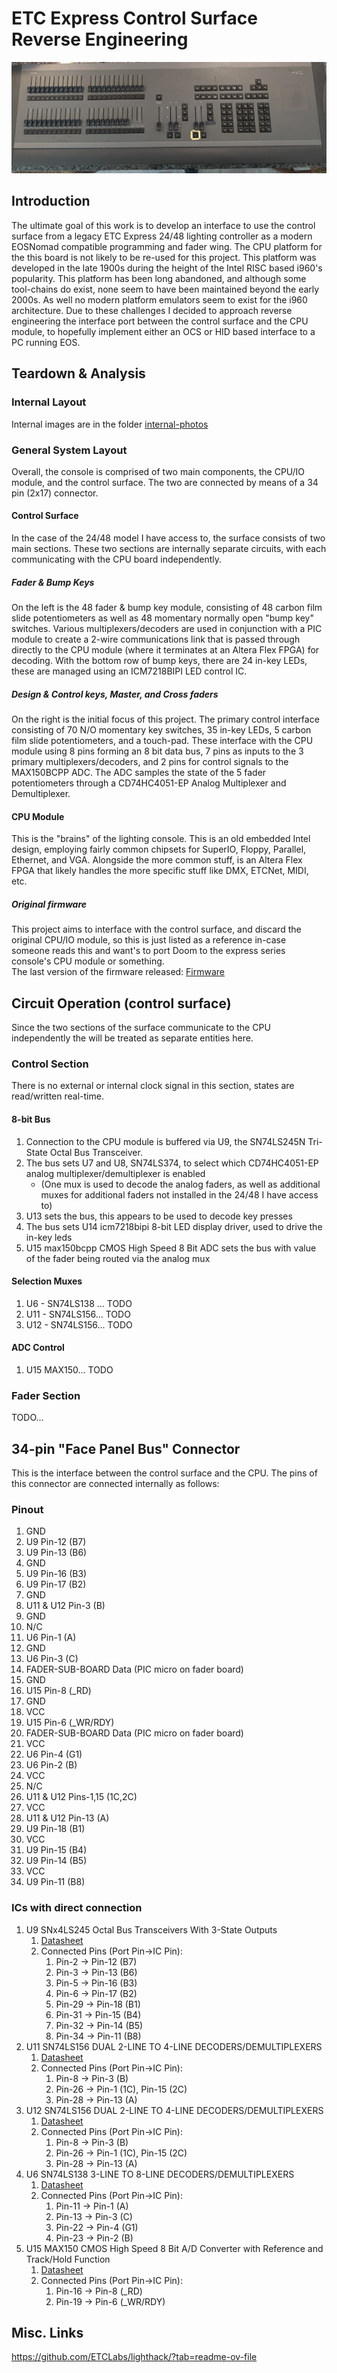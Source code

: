 

# ETC Express Control Surface Reverse Engineering

![ETC Express Control Surface](internal-photos/title_image.jpg?raw=true)

## Introduction

The ultimate goal of this work is to develop an interface to use the control surface from a legacy ETC Express 24/48 lighting controller as a modern EOSNomad compatible programming and fader wing. The CPU platform for the this board is not likely to be re-used for this project. This platform was developed in the late 1900s during the height of the Intel RISC based i960's popularity. This platform has been long abandoned, and although some tool-chains do exist, none seem to have been maintained beyond the early 2000s. As well no modern platform emulators seem to exist for the i960 architecture. Due to these challenges I decided to approach reverse engineering the interface port between the control surface and the CPU module, to hopefully implement either an OCS or HID based interface to a PC running EOS.

## Teardown & Analysis

### Internal Layout
Internal images are in the folder [internal-photos](internal-photos/)
### General System Layout
Overall, the console is comprised of two main components, the CPU/IO module, and the control surface. The two are connected by means of a 34 pin (2x17) connector. 
#### Control Surface
In the case of the 24/48 model I have access to, the surface consists of two main sections. These two sections are internally separate circuits, with each communicating with the CPU board independently. 
##### Fader & Bump Keys
On the left is the 48 fader & bump key module, consisting of 48 carbon film slide potentiometers as well as 48 momentary normally open "bump key" switches. Various multiplexers/decoders are used in conjunction with a PIC module to create a 2-wire communications link that is passed through directly to the CPU module (where it terminates at an Altera Flex FPGA) for decoding. With the bottom row of bump keys, there are 24 in-key LEDs, these are managed using an ICM7218BIPI LED control IC.
##### Design & Control keys, Master, and Cross faders
 On the right is the initial focus of this project. The primary control interface consisting of 70 N/O momentary key switches, 35 in-key LEDs, 5 carbon film slide potentiometers, and a touch-pad. These interface with the CPU module using 8 pins forming an 8 bit data bus,  7 pins as inputs to the 3 primary multiplexers/decoders, and 2 pins for control signals to the MAX150BCPP ADC. The ADC samples the state of the 5 fader potentiometers through a CD74HC4051-EP Analog Multiplexer and Demultiplexer. 
 #### CPU Module
 This is the "brains" of the lighting console. This is an old embedded Intel design, employing fairly common chipsets for SuperIO, Floppy, Parallel, Ethernet, and VGA. Alongside the more common stuff, is an Altera Flex FPGA that likely handles the more specific stuff like DMX, ETCNet, MIDI, etc. 
##### Original firmware
This project aims to interface with the control surface, and discard the original CPU/IO module, so this is just listed as a reference in-case someone reads this and want's to port Doom to the express series console's CPU module or something.   
The last version of the firmware released: [Firmware](https://www.etcconnect.com/Support/Consoles/Legacy/Express/Software.aspx)

## Circuit Operation (control surface)
Since the two sections of the surface communicate to the CPU independently the will be treated as separate entities here. 
### Control Section
There is no external or internal clock signal in this section, states are read/written real-time. 
#### 8-bit Bus
1. Connection to the CPU module is buffered via U9, the SN74LS245N Tri-State Octal Bus Transceiver.
1. The bus sets U7 and U8, SN74LS374, to select which CD74HC4051-EP analog multiplexer/demultiplexer is enabled 
	* (One mux is used to decode the analog faders, as well as additional muxes for additional faders not installed in the 24/48 I have access to)
1. U13 sets the bus, this appears to be used to decode key presses
1. The bus sets U14 icm7218bipi 8-bit LED display driver, used to drive the in-key leds
1. U15 max150bcpp CMOS High Speed 8 Bit ADC sets the bus with value of the fader being routed via the analog mux
#### Selection Muxes
1. U6 - SN74LS138 ... TODO
1. U11 - SN74LS156... TODO
1. U12 - SN74LS156... TODO
#### ADC Control
1. U15 MAX150... TODO

### Fader Section
TODO...

## 34-pin "Face Panel Bus" Connector

This is the interface between the control surface and the CPU. The pins of this connector are connected internally as follows:

### Pinout

1. GND
2. U9 Pin-12 (B7)
3. U9 Pin-13 (B6)
4. GND
5. U9 Pin-16 (B3)
6. U9 Pin-17 (B2)
7. GND
8. U11 & U12 Pin-3 (B)
9. GND
10. N/C
11. U6 Pin-1 (A)
12. GND
13. U6 Pin-3 (C)
14. FADER-SUB-BOARD Data (PIC micro on fader board)
15. GND
16. U15 Pin-8 (_RD)
17. GND
18. VCC
19. U15 Pin-6 (_WR/RDY)
20. FADER-SUB-BOARD Data (PIC micro on fader board)
21. VCC
22. U6 Pin-4 (G1)
23. U6 Pin-2 (B)
24. VCC
25. N/C
26. U11 & U12 Pins-1,15 (1C,2C)
27. VCC
28. U11 & U12 Pin-13 (A)
29. U9 Pin-18 (B1)
30. VCC
31. U9 Pin-15 (B4)
32. U9 Pin-14 (B5)
33. VCC
34. U9 Pin-11 (B8)

### ICs with direct connection

1. U9 SNx4LS245 Octal Bus Transceivers With 3-State Outputs
	1. [Datasheet](datasheets/sn74ls245.pdf)
	1. Connected Pins (Port Pin->IC Pin):
		1. Pin-2  -> Pin-12 (B7)
		1. Pin-3  -> Pin-13 (B6)
		1. Pin-5  -> Pin-16 (B3)
		1. Pin-6  -> Pin-17 (B2)
		1. Pin-29 -> Pin-18 (B1)
		1. Pin-31 -> Pin-15 (B4)
		1. Pin-32 -> Pin-14 (B5)
		1. Pin-34 -> Pin-11 (B8)
1. U11 SN74LS156 DUAL 2-LINE TO 4-LINE DECODERS/DEMULTIPLEXERS
	1. [Datasheet](datasheets/sn74ls156.pdf)
	1. Connected Pins (Port Pin->IC Pin):
		1. Pin-8 -> Pin-3 (B)
		1. Pin-26 -> Pin-1 (1C), Pin-15 (2C)
		1. Pin-28 -> Pin-13 (A)
1. U12 SN74LS156 DUAL 2-LINE TO 4-LINE DECODERS/DEMULTIPLEXERS
	1. [Datasheet](datasheets/sn74ls156.pdf)
	1. Connected Pins (Port Pin->IC Pin):
		1. Pin-8 -> Pin-3 (B)
		1. Pin-26 -> Pin-1 (1C), Pin-15 (2C)
		1. Pin-28 -> Pin-13 (A)
1. U6 SN74LS138 3-LINE TO 8-LINE DECODERS/DEMULTIPLEXERS
	1. [Datasheet](datasheets/sn74s138a.pdf)
	1. Connected Pins (Port Pin->IC Pin):
		1. Pin-11 -> Pin-1 (A)
		1. Pin-13 -> Pin-3 (C)
		1. Pin-22 -> Pin-4 (G1)
		1. Pin-23 -> Pin-2 (B)
1. U15 MAX150 CMOS High Speed 8 Bit A/D Converter with Reference and Track/Hold Function
	1. [Datasheet](datasheets/MAX150_MX7820-3468900.pdf)
	1. Connected Pins (Port Pin->IC Pin):
		1. Pin-16 -> Pin-8 (_RD)
		1. Pin-19 -> Pin-6 (_WR/RDY)

## Misc. Links

https://github.com/ETCLabs/lighthack/?tab=readme-ov-file

